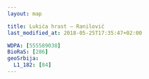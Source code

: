 ```yaml
---
layout: map

title: Lukića hrast – Ranilović
last_modified_at: 2018-05-25T17:35:47+02:00

WDPA: [555589038]
BioRaS: [286]
geoSrbija:
  L1_182: [84]
---
```


